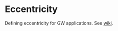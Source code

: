 # Eccentricity
Defining eccentricity for GW applications. See [wiki](https://github.com/vijayvarma392/Eccentricity/wiki).
